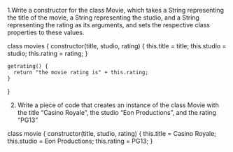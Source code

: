 1.Write a constructor for the class Movie, which takes a String representing the title of the movie, a String representing the studio, and a 
String representing the rating as its arguments, and sets the respective class properties to these values.

class movies {
    constructor(title, studio, rating) {
      this.title = title;
      this.studio = studio;
      this.rating = rating;
    }
  
    getrating() {
      return "the movie rating is" + this.rating;
    }
  }
  
  
  
  
2. Write a piece of code that creates an instance of the class Movie with the title “Casino Royale”, 
  the studio “Eon Productions”, and the rating “PG13”
  
  
  class movie {
    constructor(title, studio, rating) {
      this.title = Casino Royale;
      this.studio = Eon Productions;
      this.rating = PG13;
    }
